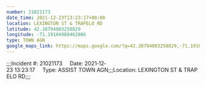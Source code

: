 ```yaml
---
number: 21021173
date_time: 2021-12-23T13:23:17+00:00
location: LEXINGTON ST & TRAPELO RD
latitude: 42.38794003258829
longitude: -71.19104988462806
type: TOWN AGN
google_maps_link: https://maps.google.com/?q=42.38794003258829,-71.19104988462806
---
```


;;;Incident #: 21021173     Date: 2021‐12‐23 13:23:17     Type: ASSIST TOWN AGN;;;Location: LEXINGTON ST & TRAPELO RD;;;
